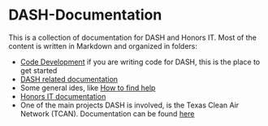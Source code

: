 # DASH-Documentation

This is a collection of documentation for DASH and Honors IT. Most of the content is written in Markdown and organized in folders:

* [Code Development](https://github.com/DataAnalyticsinStudentHands/DASH-Documentation/tree/master/Code%20Development) if you are writing code for DASH, this is the place to get started
* [DASH related documentation](https://github.com/DataAnalyticsinStudentHands/DASH-Documentation/tree/master/DASH)
* Some general ides, like [How to find help](https://github.com/DataAnalyticsinStudentHands/DASH-Documentation/blob/master/General/GettingHelp.Rmd)
* [Honors IT documentation](https://github.com/DataAnalyticsinStudentHands/DASH-Documentation/tree/master/Honors%20IT)
* One of the main projects DASH is involved, is the Texas Clean Air Network (TCAN). Documentation can be found [here](https://github.com/TexasCleanAirNetwork)
